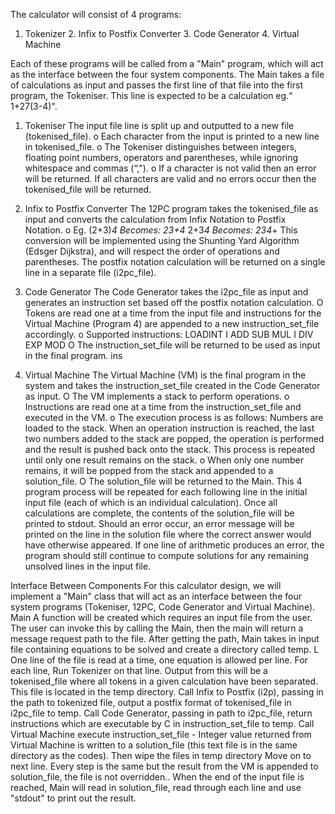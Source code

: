 The calculator will consist of 4 programs: 

1. Tokenizer 2. Infix to Postfix Converter 3. Code Generator 4. Virtual Machine 

Each of these programs will be called from a "Main" program, which will act as the interface between the four system components. The Main takes a file of calculations as input and passes the first line of that file into the first program, the Tokeniser. 
This line is expected to be a calculation eg.“ 1+27(3-4)". 

1. Tokeniser 
The input file line is split up and outputted to a new file (tokenised_file). o Each character from the input is printed to a new line in tokenised_file. o The Tokeniser distinguishes between integers, floating point numbers, operators 
and parentheses, while ignoring whitespace and commas (“,"). o If a character is not valid then an error will be returned. 
If all characters are valid and no errors occur then the tokenised_file will be returned. 

2. Infix to Postfix Converter 
The 12PC program takes the tokenised_file as input and converts the calculation 
from Infix Notation to Postfix Notation. o Eg. (2+3)*4 Becomes: 23+4* 
2+3*4 
Becomes: 
234*+ 
This conversion will be implemented using the Shunting Yard Algorithm (Edsger Dijkstra), and will respect the order of operations and parentheses. The postfix notation calculation will be returned on a single line in a separate file (i2pc_file).

3. Code Generator 
The Code Generator takes the i2pc_file as input and generates an instruction set 
based off the postfix notation calculation. O Tokens are read one at a time from the input file and instructions for the Virtual 
Machine (Program 4) are appended to a new instruction_set_file accordingly. o Supported instructions: 
LOADINT I ADD 
SUB 
MUL I DIV 
EXP 
MOD O The instruction_set_file will be returned to be used as input in the final program. 
ins 
4. Virtual Machine 
The Virtual Machine (VM) is the final program in the system and takes the 
instruction_set_file created in the Code Generator as input. O The VM implements a stack to perform operations. o Instructions are read one at a time from the instruction_set_file and executed in 
the VM. o The execution process is as follows: 
Numbers are loaded to the stack. When an operation instruction is reached, the last two numbers added to the stack are popped, the operation is performed and the result is pushed back onto the stack. 
This process is repeated until only one result remains on the stack. o When only one number remains, it will be popped from the stack and appended 
to a solution_file. O The solution_file will be returned to the Main. 
This 4 program process will be repeated for each following line in the initial input file (each of which is an individual calculation). Once all calculations are complete, the contents of the solution_file will be printed to stdout. Should an error occur, an error message will be printed on the line in the solution file where the correct answer would have otherwise appeared. If one line of arithmetic produces an error, the program should still continue to compute solutions for any remaining unsolved lines in the input file. 

Interface Between Components 
For this calculator design, we will implement a "Main" class that will act as an interface between the four system programs (Tokeniser, 12PC, Code Generator and Virtual Machine). 
Main 
A function will be created which requires an input file from the user. The user can invoke this by calling the Main, then the main will return a message request path to the file. 
After getting the path, Main takes in input file containing equations to be solved and create a directory called temp. 
L One line of the file is read at a time, one equation is allowed per 
line. For each line, 
Run Tokenizer on that line. Output from this will be a tokenised_file where all tokens in a given calculation have been separated. This file is located in the temp directory. 
Call Infix to Postfix (i2p), passing in the path to tokenized file, output a postfix format of tokenised_file in i2pc_file to temp. 
Call Code Generator, passing in path to i2pc_file, return instructions which are executable by C in instruction_set_file to temp. 
Call Virtual Machine execute instruction_set_file - Integer value returned from Virtual Machine is written to a solution_file (this text file is in the same directory as the codes). Then wipe the files in temp 
directory Move on to next line. Every step is the same but the result from the VM is appended to solution_file, the file is not overridden.. 
When the end of the input file is reached, Main will read in solution_file, read through each line and use "stdout" to print out the result. 
